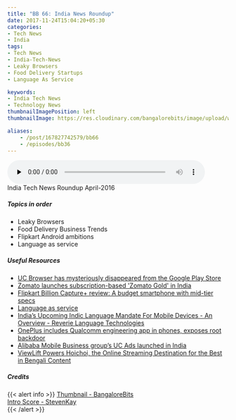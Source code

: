 ```yaml
---
title: "BB 66: India News Roundup"
date: 2017-11-24T15:04:20+05:30
categories:
- Tech News
- India
tags:
- Tech News
- India-Tech-News
- Leaky Browsers
- Food Delivery Startups
- Language As Service

keywords:
- India Tech News
- Technology News
thumbnailImagePosition: left
thumbnailImage: https://res.cloudinary.com/bangalorebits/image/upload/w_600,h_600,c_fill,r_50/v1517410298/bb-episode-assets/bb-generic-thumbnail.png

aliases:
    - /post/167827742579/bb66
    - /episodes/bb36
---
```

<audio controls="controls" controls style="width: 450px;" preload="none" id="audio_player"><source  src='http://bangalorebits.s3.amazonaws.com/2017/BB_EP66_2017-47.mp3' type="audio/mp3">  </audio>
<BR>
India Tech News Roundup April-2016
<!--more-->
##### Topics in order
*   Leaky Browsers
*   Food Delivery Business Trends
*   Flipkart Android ambitions
*   Language as service

##### Useful Resources

*   [UC Browser has mysteriously disappeared from the Google Play Store](https://www.androidauthority.com/uc-browser-removed-download-google-play-store-814694)
*   [Zomato launches subscription-based 'Zomato Gold' in India](https://economictimes.indiatimes.com/small-biz/startups/zomato-launches-subscription-based-zomato-gold-in-india/articleshow/61648135.cms)
*   [Flipkart Billion Capture+ review: A budget smartphone with mid-tier specs](http://www.business-standard.com/article/technology/flipkart-billion-capture-review-a-budget-smartphone-with-mid-tier-specs-117111500247_1.html)
*   [Language as service](http://reverieinc.com/laas/)
*   [India’s Upcoming Indic Language Mandate For Mobile Devices - An Overview - Reverie Language Technologies](http://reverieinc.com/indic-language-mandate-intro/)
*   [OnePlus includes Qualcomm engineering app in phones, exposes root backdoor](https://arstechnica.com/gadgets/2017/11/oneplus-engineering-apk-exposes-backdoor-to-root-access/)
*   [Alibaba Mobile Business group’s UC Ads launched in India](http://www.livemint.com/Technology/FdOeiZaaVoVE69Mhpz0QyJ/Alibaba-Mobile-Business-group-launches-UC-Ads-in-India.html)
*   [ViewLift Powers Hoichoi, the Online Streaming Destination for the Best in Bengali Content](http://www.prnewswire.co.in/news-releases/viewlift-powers-hoichoi-the-online-streaming-destination-for-the-best-in-bengali-content-646035283.html)

##### Credits

{{< alert info  >}}
  [Thumbnail - BangaloreBits](https://bangalorebis.in) <BR>
  [Intro Score - StevenKay](https://plus.google.com/+StevenKay_Detachment)<BR>
{{< /alert >}}
